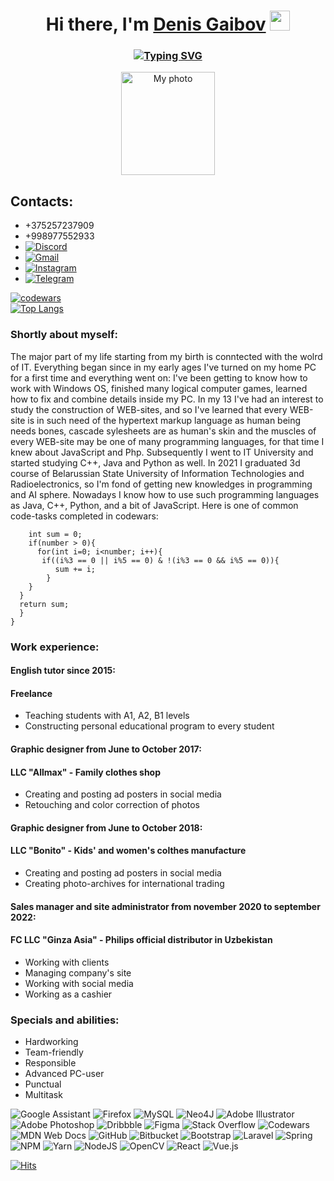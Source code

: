 <h1 align="center">Hi there, I'm <a href="https://daniilshat.ru/" target="_blank">Denis Gaibov</a> 
<img src="https://github.com/blackcater/blackcater/raw/main/images/Hi.gif" height="32"/></h1>
<h3 align="center"><a href="https://git.io/typing-svg"><img src="https://readme-typing-svg.herokuapp.com?font=Fira+Code&pause=1000&width=435&lines=Artificial+Intelligence+student" alt="Typing SVG" /></a></h3>
<p align="center"><img href="https://github.com/Prominency13/rsschool-cv/tree/gh-pages/images/myimage.JPG" alt="My photo" width=150px height= 165px></p>

## Contacts:  
* +375257237909  
* +998977552933
* <a href="https://discordapp.com/users/Prominency13(Ден)#3684" >![Discord](https://img.shields.io/badge/%3CServer%3E-%237289DA.svg?style=for-the-badge&logo=discord&logoColor=white)
* <a href="mailto:prominency13@gmail.com">![Gmail](https://img.shields.io/badge/Gmail-D14836?style=for-the-badge&logo=gmail&logoColor=white)
* <a href="https://www.instagram.com/den_imya_zanyato/">![Instagram](https://img.shields.io/badge/Instagram-%23E4405F.svg?style=for-the-badge&logo=Instagram&logoColor=white)
* <a href="https://t.me/Prominency">![Telegram](https://img.shields.io/badge/Telegram-2CA5E0?style=for-the-badge&logo=telegram&logoColor=white)

[![codewars](https://www.codewars.com/users/Prominency13/badges/large)](https://www.codewars.com/users/Prominency13)<br>
[![Top Langs](https://github-readme-stats.vercel.app/api/top-langs/?username=anuraghazra&layout=compact)](https://github.com/anuraghazra/github-readme-stats)<br>

### Shortly about myself:
The major part of my life starting from my birth is conntected with the wolrd of IT. Everything began since in my early ages I've turned on my home PC for a first time and everything went on: I've been getting to know how to work with Windows OS, finished many logical computer games, learned how to fix and combine details inside my PC. In my 13 I've had an interest to study the construction of WEB-sites, and so I've learned that every WEB-site is in such need of the hypertext markup language as human being needs bones, cascade sylesheets are as human's skin and the muscles of every WEB-site may be one of many programming languages, for that time I knew about JavaScript and Php. Subsequently I went to IT University and started studying C++, Java and Python as well. In 2021 I graduated 3d course of Belarussian State University of Information Technologies and Radioelectronics, so I'm fond of getting new knowledges in programming and AI sphere. Nowadays I know how to use such programming languages as Java, C++, Python, and a bit of JavaScript.
Here is one of common code-tasks completed in codewars: 
```n(int number) {
    int sum = 0;
    if(number > 0){
      for(int i=0; i<number; i++){
       if((i%3 == 0 || i%5 == 0) & !(i%3 == 0 && i%5 == 0)){
          sum += i;
        }
    }
  }
  return sum;
  }
}
```
### Work experience:
#### English tutor since 2015:
#### Freelance
* Teaching students with A1, A2, B1 levels
* Constructing personal educational program to every student

#### Graphic designer from June to October 2017:
#### LLC "Allmax" - Family clothes shop
* Creating and posting ad posters in social media
* Retouching and color correction of photos

#### Graphic designer from June to October 2018:
#### LLC "Bonito" - Kids' and women's colthes manufacture
* Creating and posting ad posters in social media
* Creating photo-archives for international trading

#### Sales manager and site administrator from november 2020 to september 2022:
#### FC LLC "Ginza Asia" - Philips official distributor in Uzbekistan
* Working with clients
* Managing company's site
* Working with social media
* Working as a cashier

### Specials and abilities:
* Hardworking
* Team-friendly
* Responsible
* Advanced PC-user
* Punctual
* Multitask

![Google Assistant](https://img.shields.io/badge/google%20assistant-4285F4?style=for-the-badge&logo=google%20assistant&logoColor=white)
![Firefox](https://img.shields.io/badge/Firefox-FF7139?style=for-the-badge&logo=Firefox-Browser&logoColor=white)
![MySQL](https://img.shields.io/badge/mysql-%2300f.svg?style=for-the-badge&logo=mysql&logoColor=white)
![Neo4J](https://img.shields.io/badge/Neo4j-008CC1?style=for-the-badge&logo=neo4j&logoColor=white)
![Adobe Illustrator](https://img.shields.io/badge/adobe%20illustrator-%23FF9A00.svg?style=for-the-badge&logo=adobe%20illustrator&logoColor=white)
![Adobe Photoshop](https://img.shields.io/badge/adobe%20photoshop-%2331A8FF.svg?style=for-the-badge&logo=adobe%20photoshop&logoColor=white)
![Dribbble](https://img.shields.io/badge/Dribbble-EA4C89?style=for-the-badge&logo=dribbble&logoColor=white)
![Figma](https://img.shields.io/badge/figma-%23F24E1E.svg?style=for-the-badge&logo=figma&logoColor=white)
![Stack Overflow](https://img.shields.io/badge/-Stackoverflow-FE7A16?style=for-the-badge&logo=stack-overflow&logoColor=white)
![Codewars](https://img.shields.io/badge/Codewars-B1361E?style=for-the-badge&logo=codewars&logoColor=grey)
![MDN Web Docs](https://img.shields.io/badge/MDN_Web_Docs-black?style=for-the-badge&logo=mdnwebdocs&logoColor=white)
![GitHub](https://img.shields.io/badge/github-%23121011.svg?style=for-the-badge&logo=github&logoColor=white)
![Bitbucket](https://img.shields.io/badge/bitbucket-%230047B3.svg?style=for-the-badge&logo=bitbucket&logoColor=white)
![Bootstrap](https://img.shields.io/badge/bootstrap-%23563D7C.svg?style=for-the-badge&logo=bootstrap&logoColor=white)
![Laravel](https://img.shields.io/badge/laravel-%23FF2D20.svg?style=for-the-badge&logo=laravel&logoColor=white)
![Spring](https://img.shields.io/badge/spring-%236DB33F.svg?style=for-the-badge&logo=spring&logoColor=white)
![NPM](https://img.shields.io/badge/NPM-%23000000.svg?style=for-the-badge&logo=npm&logoColor=white)
![Yarn](https://img.shields.io/badge/yarn-%232C8EBB.svg?style=for-the-badge&logo=yarn&logoColor=white)
![NodeJS](https://img.shields.io/badge/node.js-6DA55F?style=for-the-badge&logo=node.js&logoColor=white)
![OpenCV](https://img.shields.io/badge/opencv-%23white.svg?style=for-the-badge&logo=opencv&logoColor=white)
![React](https://img.shields.io/badge/react-%2320232a.svg?style=for-the-badge&logo=react&logoColor=%2361DAFB)
![Vue.js](https://img.shields.io/badge/vuejs-%2335495e.svg?style=for-the-badge&logo=vuedotjs&logoColor=%234FC08D)

[![Hits](https://hits.sh/github.com/Prominency13.svg?logo=javascript)](https://hits.sh/github.com/Prominency13/)